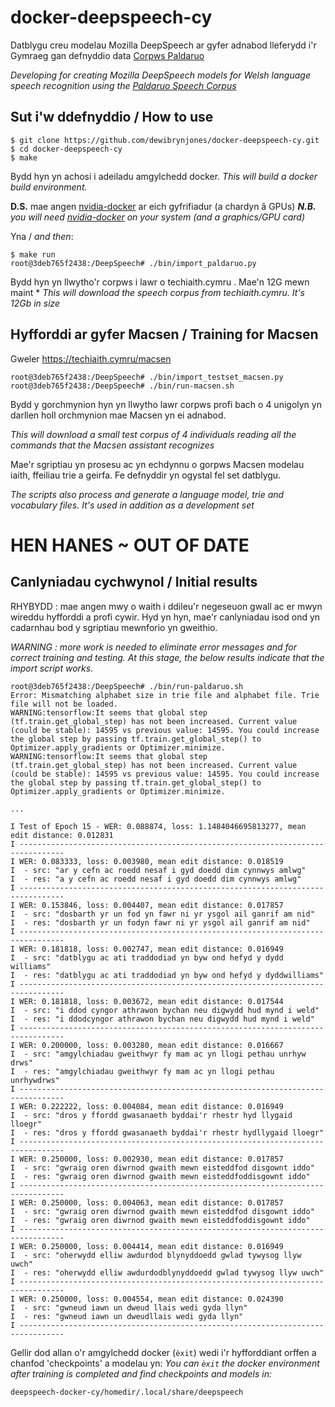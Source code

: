 # docker-deepspeech-cy

Datblygu creu modelau Mozilla DeepSpeech ar gyfer adnabod lleferydd i'r Gymraeg gan defnyddio data [Corpws Paldaruo](http://techiaith.cymru/corpora/paldaruo/)

*Developing for creating Mozilla DeepSpeech models for Welsh language speech recognition using the [Paldaruo Speech Corpus](http://techiaith.cymru/corpora/paldaruo/?lang=en)*

## Sut i'w ddefnyddio / How to use

``` 
$ git clone https://github.com/dewibrynjones/docker-deepspeech-cy.git
$ cd docker-deepspeech-cy
$ make
```
Bydd hyn yn achosi i adeiladu amgylchedd docker.
*This will build a docker build environment.*

**D.S.** mae angen [nvidia-docker](https://github.com/NVIDIA/nvidia-docker) ar eich gyfrifiadur (a chardyn â GPUs)
***N.B.** you will need [nvidia-docker](https://github.com/NVIDIA/nvidia-docker) on your system (and a graphics/GPU card)*

Yna / *and then*:

```
$ make run
root@3deb765f2438:/DeepSpeech# ./bin/import_paldaruo.py
```
Bydd hyn yn llwytho'r corpws i lawr o techiaith.cymru . Mae'n 12G mewn maint *
*This will download the speech corpus from techiaith.cymru. It's 12Gb in size*

## Hyfforddi ar gyfer Macsen / Training for Macsen 

Gweler https://techiaith.cymru/macsen

```
root@3deb765f2438:/DeepSpeech# ./bin/import_testset_macsen.py
root@3deb765f2438:/DeepSpeech# ./bin/run-macsen.sh
```

Bydd y gorchmynion hyn yn llwytho lawr corpws profi bach o 4 unigolyn yn darllen holl orchmynion mae Macsen yn ei adnabod. 

*This will download a small test corpus of 4 individuals reading all the commands that the Macsen assistant recognizes*

Mae'r sgriptiau yn prosesu ac yn echdynnu o gorpws Macsen modelau iaith, ffeiliau trie a geirfa. Fe defnyddir yn ogystal fel set datblygu.

*The scripts also process and generate a language model, trie and vocabulary files. It's used in addition as a development set*



# HEN HANES ~ OUT OF DATE #

## Canlyniadau cychwynol / Initial results

RHYBYDD : mae angen mwy o waith i ddileu'r negeseuon gwall ac er mwyn wireddu hyfforddi a profi cywir. Hyd yn hyn, mae'r canlyniadau isod ond yn cadarnhau bod y sgriptiau mewnforio yn gweithio. 

*WARNING : more work is needed to eliminate error messages and for correct training and testing. At this stage, the below results indicate that the import script works.*

```
root@3deb765f2438:/DeepSpeech# ./bin/run-paldaruo.sh 
Error: Mismatching alphabet size in trie file and alphabet file. Trie file will not be loaded.
WARNING:tensorflow:It seems that global step (tf.train.get_global_step) has not been increased. Current value (could be stable): 14595 vs previous value: 14595. You could increase the global step by passing tf.train.get_global_step() to Optimizer.apply_gradients or Optimizer.minimize.
WARNING:tensorflow:It seems that global step (tf.train.get_global_step) has not been increased. Current value (could be stable): 14595 vs previous value: 14595. You could increase the global step by passing tf.train.get_global_step() to Optimizer.apply_gradients or Optimizer.minimize.

...

I Test of Epoch 15 - WER: 0.088874, loss: 1.1484046695813277, mean edit distance: 0.012831
I --------------------------------------------------------------------------------
I WER: 0.083333, loss: 0.003980, mean edit distance: 0.018519
I  - src: "ar y cefn ac roedd nesaf i gyd doedd dim cynnwys amlwg"
I  - res: "a y cefn ac roedd nesaf i gyd doedd dim cynnwys amlwg"
I --------------------------------------------------------------------------------
I WER: 0.153846, loss: 0.004407, mean edit distance: 0.017857
I  - src: "dosbarth yr un fod yn fawr ni yr ysgol ail ganrif am nid"
I  - res: "dosbarth yr un fodyn fawr ni yr ysgol ail ganrif am nid"
I --------------------------------------------------------------------------------
I WER: 0.181818, loss: 0.002747, mean edit distance: 0.016949
I  - src: "datblygu ac ati traddodiad yn byw ond hefyd y dydd williams"
I  - res: "datblygu ac ati traddodiad yn byw ond hefyd y dyddwilliams"
I --------------------------------------------------------------------------------
I WER: 0.181818, loss: 0.003672, mean edit distance: 0.017544
I  - src: "i ddod cyngor athrawon bychan neu digwydd hud mynd i weld"
I  - res: "i ddodcyngor athrawon bychan neu digwydd hud mynd i weld"
I --------------------------------------------------------------------------------
I WER: 0.200000, loss: 0.003280, mean edit distance: 0.016667
I  - src: "amgylchiadau gweithwyr fy mam ac yn llogi pethau unrhyw drws"
I  - res: "amgylchiadau gweithwyr fy mam ac yn llogi pethau unrhywdrws"
I --------------------------------------------------------------------------------
I WER: 0.222222, loss: 0.004084, mean edit distance: 0.016949
I  - src: "dros y ffordd gwasanaeth byddai'r rhestr hyd llygaid lloegr"
I  - res: "dros y ffordd gwasanaeth byddai'r rhestr hydllygaid lloegr"
I --------------------------------------------------------------------------------
I WER: 0.250000, loss: 0.002930, mean edit distance: 0.017857
I  - src: "gwraig oren diwrnod gwaith mewn eisteddfod disgownt iddo"
I  - res: "gwraig oren diwrnod gwaith mewn eisteddfoddisgownt iddo"
I --------------------------------------------------------------------------------
I WER: 0.250000, loss: 0.004063, mean edit distance: 0.017857
I  - src: "gwraig oren diwrnod gwaith mewn eisteddfod disgownt iddo"
I  - res: "gwraig oren diwrnod gwaith mewn eisteddfoddisgownt iddo"
I --------------------------------------------------------------------------------
I WER: 0.250000, loss: 0.004414, mean edit distance: 0.016949
I  - src: "oherwydd elliw awdurdod blynyddoedd gwlad tywysog llyw uwch"
I  - res: "oherwydd elliw awdurdodblynyddoedd gwlad tywysog llyw uwch"
I --------------------------------------------------------------------------------
I WER: 0.250000, loss: 0.004554, mean edit distance: 0.024390
I  - src: "gwneud iawn un dweud llais wedi gyda llyn"
I  - res: "gwneud iawn un dweudllais wedi gyda llyn"
I --------------------------------------------------------------------------------
```

Gellir dod allan o'r amgylchedd docker (`èxit`) wedi i'r hyfforddiant orffen a chanfod 'checkpoints' a modelau yn:
*You can `èxit` the docker environment after training is completed and find checkpoints and models in:*

`deepspeech-docker-cy/homedir/.local/share/deepspeech`







